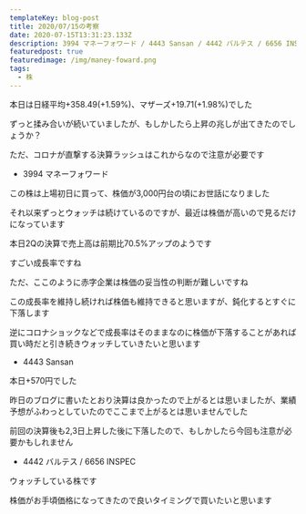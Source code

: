 ```yaml
---
templateKey: blog-post
title: 2020/07/15の考察
date: 2020-07-15T13:31:23.133Z
description: 3994 マネーフォワード / 4443 Sansan / 4442 バルテス / 6656 INSPEC
featuredpost: true
featuredimage: /img/maney-foward.png
tags:
  - 株
---
```

本日は日経平均+358.49(+1.59%)、マザーズ+19.71(+1.98%)でした

ずっと揉み合いが続いていましたが、もしかしたら上昇の兆しが出てきたのでしょうか？

ただ、コロナが直撃する決算ラッシュはこれからなので注意が必要です

* 3994 マネーフォワード

この株は上場初日に買って、株価が3,000円台の頃にお世話になりました

それ以来ずっとウォッチは続けているのですが、最近は株価が高いので見るだけになっています

本日2Qの決算で売上高は前期比70.5%アップのようです

すごい成長率ですね

ただ、ここのように赤字企業は株価の妥当性の判断が難しいですね

この成長率を維持し続ければ株価も維持できると思いますが、鈍化するとすぐに下落します

逆にコロナショックなどで成長率はそのままなのに株価が下落することがあれば買い時だと引き続きウォッチしていきたいと思います

* 4443 Sansan

本日+570円でした

昨日のブログに書いたとおり決算は良かったので上がるとは思いましたが、業績予想がふわっとしていたのでここまで上がるとは思いませんでした

前回の決算後も2,3日上昇した後に下落したので、もしかしたら今回も注意が必要かもしれません

* 4442 バルテス / 6656 INSPEC

ウォッチしている株です

株価がお手頃価格になってきたので良いタイミングで買いたいと思います